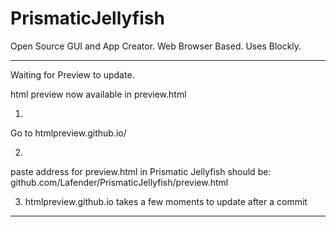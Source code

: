 # PrismaticJellyfish
Open Source GUI and App Creator. Web Browser Based. Uses Blockly.




***
Waiting for Preview to update.

html preview now available in preview.html

1.
Go to htmlpreview.github.io/

2.
paste address for preview.html in Prismatic Jellyfish
should be: 
github.com/Lafender/PrismaticJellyfish/preview.html

3. htmlpreview.github.io takes a few moments to update after a commit

***
